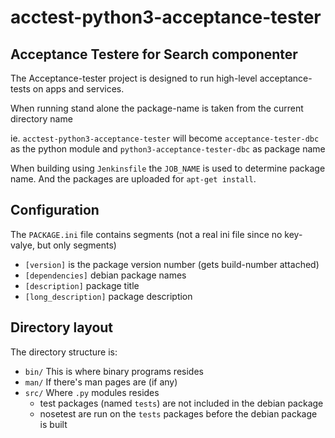 # acctest-python3-acceptance-tester

## Acceptance Testere for Search componenter

The Acceptance-tester project is designed to run high-level
acceptance-tests on apps and services.

When running stand alone the package-name is taken from the current directory name

ie. `acctest-python3-acceptance-tester` will become `acceptance-tester-dbc` as the python module and `python3-acceptance-tester-dbc` as package name

When building using `Jenkinsfile` the `JOB_NAME` is used to determine package name.
And the packages are uploaded for `apt-get install`.

## Configuration

The `PACKAGE.ini` file contains segments (not a real ini file since no key-valye, but only segments)

 * `[version]`
    is the package version number (gets build-number attached)
 *  `[dependencies]`
    debian package names
 * `[description]`
    package title
 * `[long_description]`
    package description

## Directory layout

The directory structure is:

 * `bin/`
  This is where binary programs resides
 * `man/`
  If there's man pages are (if any)
 * `src/`
  Where `.py` modules resides
   * test packages (named `tests`) are not included in the debian package
   * nosetest are run on the `tests` packages before the debian package is built
